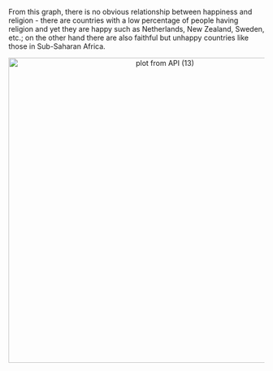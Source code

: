 From this graph, there is no obvious relationship between happiness and religion - there are countries with a low percentage of people having religion and yet they are happy such as Netherlands, New Zealand, Sweden, etc.; on the other hand there are also faithful but unhappy countries like those in Sub-Saharan Africa. 

<div>
    <a href="https://plot.ly/~wyr211/164/?share_key=3eKO8H9rwhzSkTZjhml0TH" target="_blank" title="plot from API (13)" style="display: block; text-align: center;"><img src="https://plot.ly/~wyr211/164.png?share_key=3eKO8H9rwhzSkTZjhml0TH" alt="plot from API (13)" style="max-width: 100%;width: 600px;"  width="100%" onerror="this.onerror=null;this.src='https://plot.ly/404.png';" /></a>
    
</div>




